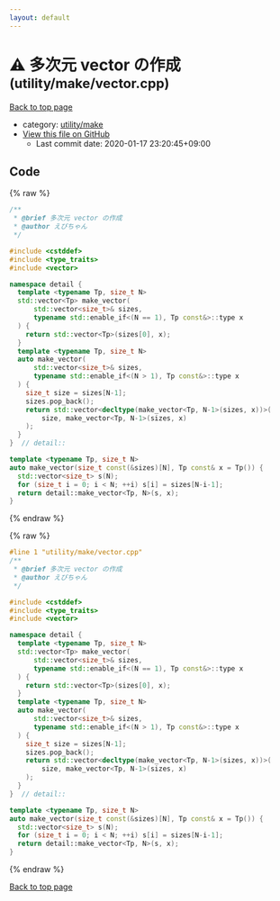 ```yaml
---
layout: default
---
```


<!-- mathjax config similar to math.stackexchange -->
<script type="text/javascript" async
  src="https://cdnjs.cloudflare.com/ajax/libs/mathjax/2.7.5/MathJax.js?config=TeX-MML-AM_CHTML">
</script>
<script type="text/x-mathjax-config">
  MathJax.Hub.Config({
    TeX: { equationNumbers: { autoNumber: "AMS" }},
    tex2jax: {
      inlineMath: [ ['$','$'] ],
      processEscapes: true
    },
    "HTML-CSS": { matchFontHeight: false },
    displayAlign: "left",
    displayIndent: "2em"
  });
</script>

<script type="text/javascript" src="https://cdnjs.cloudflare.com/ajax/libs/jquery/3.4.1/jquery.min.js"></script>
<script src="https://cdn.jsdelivr.net/npm/jquery-balloon-js@1.1.2/jquery.balloon.min.js" integrity="sha256-ZEYs9VrgAeNuPvs15E39OsyOJaIkXEEt10fzxJ20+2I=" crossorigin="anonymous"></script>
<script type="text/javascript" src="../../../assets/js/copy-button.js"></script>
<link rel="stylesheet" href="../../../assets/css/copy-button.css" />


# :warning: 多次元 vector の作成 <small>(utility/make/vector.cpp)</small>

<a href="../../../index.html">Back to top page</a>

* category: <a href="../../../index.html#eea2354d8759bbd52e8bbb508d91fa66">utility/make</a>
* <a href="{{ site.github.repository_url }}/blob/master/utility/make/vector.cpp">View this file on GitHub</a>
    - Last commit date: 2020-01-17 23:20:45+09:00




## Code

<a id="unbundled"></a>
{% raw %}
```cpp
/**
 * @brief 多次元 vector の作成
 * @author えびちゃん
 */

#include <cstddef>
#include <type_traits>
#include <vector>

namespace detail {
  template <typename Tp, size_t N>
  std::vector<Tp> make_vector(
      std::vector<size_t>& sizes,
      typename std::enable_if<(N == 1), Tp const&>::type x
  ) {
    return std::vector<Tp>(sizes[0], x);
  }
  template <typename Tp, size_t N>
  auto make_vector(
      std::vector<size_t>& sizes,
      typename std::enable_if<(N > 1), Tp const&>::type x
  ) {
    size_t size = sizes[N-1];
    sizes.pop_back();
    return std::vector<decltype(make_vector<Tp, N-1>(sizes, x))>(
        size, make_vector<Tp, N-1>(sizes, x)
    );
  }
}  // detail::

template <typename Tp, size_t N>
auto make_vector(size_t const(&sizes)[N], Tp const& x = Tp()) {
  std::vector<size_t> s(N);
  for (size_t i = 0; i < N; ++i) s[i] = sizes[N-i-1];
  return detail::make_vector<Tp, N>(s, x);
}

```
{% endraw %}

<a id="bundled"></a>
{% raw %}
```cpp
#line 1 "utility/make/vector.cpp"
/**
 * @brief 多次元 vector の作成
 * @author えびちゃん
 */

#include <cstddef>
#include <type_traits>
#include <vector>

namespace detail {
  template <typename Tp, size_t N>
  std::vector<Tp> make_vector(
      std::vector<size_t>& sizes,
      typename std::enable_if<(N == 1), Tp const&>::type x
  ) {
    return std::vector<Tp>(sizes[0], x);
  }
  template <typename Tp, size_t N>
  auto make_vector(
      std::vector<size_t>& sizes,
      typename std::enable_if<(N > 1), Tp const&>::type x
  ) {
    size_t size = sizes[N-1];
    sizes.pop_back();
    return std::vector<decltype(make_vector<Tp, N-1>(sizes, x))>(
        size, make_vector<Tp, N-1>(sizes, x)
    );
  }
}  // detail::

template <typename Tp, size_t N>
auto make_vector(size_t const(&sizes)[N], Tp const& x = Tp()) {
  std::vector<size_t> s(N);
  for (size_t i = 0; i < N; ++i) s[i] = sizes[N-i-1];
  return detail::make_vector<Tp, N>(s, x);
}

```
{% endraw %}

<a href="../../../index.html">Back to top page</a>

